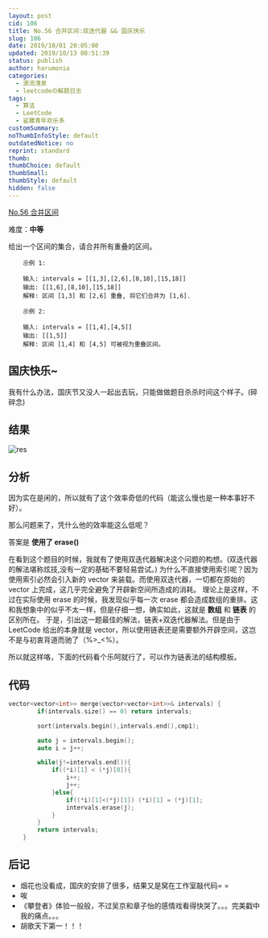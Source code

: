 ```yaml
---
layout: post
cid: 106
title: No.56 合并区间:双迭代器 && 国庆快乐
slug: 106
date: 2019/10/01 20:05:00
updated: 2019/10/13 08:51:39
status: publish
author: harumonia
categories:
  - 源流清泉
  - leetcodeの解题日志
tags:
  - 算法
  - LeetCode
  - 鲨雕青年欢乐多
customSummary:
noThumbInfoStyle: default
outdatedNotice: no
reprint: standard
thumb:
thumbChoice: default
thumbSmall:
thumbStyle: default
hidden: false
---
```


[No.56 合并区间](https://leetcode-cn.com/problems/merge-intervals/)

难度：**中等**

给出一个区间的集合，请合并所有重叠的区间。

<!-- more -->

```plain_text
    示例 1:

    输入: intervals = [[1,3],[2,6],[8,10],[15,18]]
    输出: [[1,6],[8,10],[15,18]]
    解释: 区间 [1,3] 和 [2,6] 重叠, 将它们合并为 [1,6].

    示例 2:

    输入: intervals = [[1,4],[4,5]]
    输出: [[1,5]]
    解释: 区间 [1,4] 和 [4,5] 可被视为重叠区间。
```

## 国庆快乐~

我有什么办法，国庆节又没人一起出去玩，只能做做题目杀杀时间这个样子。(碎碎念)

## 结果

![res](https://harumona-blog.oss-cn-beijing.aliyuncs.com/old_articles/3185598335.png?Expires=1602302257&)

## 分析

因为实在是闲的，所以就有了这个效率奇低的代码（能这么慢也是一种本事好不好）。

那么问题来了，凭什么他的效率能这么低呢？

答案是 **使用了 erase()**

在看到这个题目的时候，我就有了使用双迭代器解决这个问题的构想。(双迭代器的解法堪称炫技,没有一定的基础不要轻易尝试。)
为什么不直接使用索引呢？因为使用索引必然会引入新的 vector 来装载。而使用双迭代器，一切都在原始的 vector 上完成，这几乎完全避免了开辟新空间所造成的消耗。
理论上是这样，不过在实际使用 erase 的时候，我发现似乎每一次 erase 都会造成数组的重排。这和我想象中的似乎不太一样，但是仔细一想，确实如此，这就是 **数组** 和 **链表** 的区别所在。
于是，引出这一题最佳的解法，链表+双迭代器解法。但是由于 LeetCode 给出的本身就是 vector，所以使用链表还是需要额外开辟空间，这岂不是与初衷背道而驰了（%>\_<%）。

所以就这样咯，下面的代码看个乐呵就行了，可以作为链表法的结构模板。

## 代码

```cpp
vector<vector<int>> merge(vector<vector<int>>& intervals) {
        if(intervals.size() == 0) return intervals;

        sort(intervals.begin(),intervals.end(),cmp1);

        auto j = intervals.begin();
        auto i = j++;

        while(j!=intervals.end()){
            if((*i)[1] < (*j)[0]){
                i++;
                j++;
            }else{
                if((*i)[1]<(*j)[1]) (*i)[1] = (*j)[1];
                intervals.erase(j);
            }
        }
        return intervals;
    }
```

## 后记

- 烟花也没看成，国庆的安排了很多，结果又是窝在工作室敲代码= =
- 唉
- 《攀登者》体验一般般，不过吴京和章子怡的感情戏看得快哭了。。。完美戳中我的痛点。。。
- 胡歌天下第一！！！
